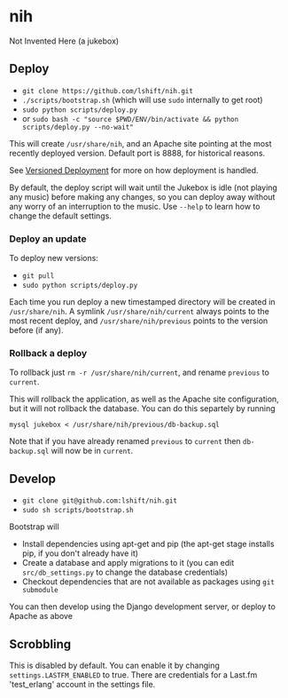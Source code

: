 # nih

Not Invented Here (a jukebox)

## Deploy

* `git clone https://github.com/lshift/nih.git`
* `./scripts/bootstrap.sh` (which will use `sudo` internally to get root)
* `sudo python scripts/deploy.py`
* or `sudo bash -c "source $PWD/ENV/bin/activate && python scripts/deploy.py --no-wait"`

This will create `/usr/share/nih`, and an Apache site pointing at the most recently deployed version. Default port is 8888, for historical reasons.

See [Versioned Deployment](docs/VersionedDeployment.md) for more on how deployment is handled.

By default, the deploy script will wait until the Jukebox is idle (not playing any music) before making any changes, so you can deploy away without any worry of an interruption to the music. Use `--help` to learn how to change the default settings.

### Deploy an update

To deploy new versions:
* `git pull`
* `sudo python scripts/deploy.py`

Each time you run deploy a new timestamped directory will be created in `/usr/share/nih`. A symlink `/usr/share/nih/current` always points to the most recent deploy, and `/usr/share/nih/previous` points to the version before (if any).

### Rollback a deploy

To rollback just `rm -r /usr/share/nih/current`, and rename `previous` to `current`. 

This will rollback the application, as well as the Apache site configuration, but it will not rollback the database. You can do this separtely by running

`mysql jukebox < /usr/share/nih/previous/db-backup.sql`

Note that if you have already renamed `previous` to `current` then `db-backup.sql` will now be in `current`.

## Develop
* `git clone git@github.com:lshift/nih.git`
* `sudo sh scripts/bootstrap.sh`

Bootstrap will
* Install dependencies using apt-get and pip (the apt-get stage installs pip, if you don't already have it)
* Create a database and apply migrations to it (you can edit `src/db_settings.py` to change the database credentials)
* Checkout dependencies that are not available as packages using `git submodule`

You can then develop using the Django development server, or deploy to Apache as above

## Scrobbling
This is disabled by default. You can enable it by changing `settings.LASTFM_ENABLED` to true. There are credentials for a Last.fm 'test_erlang' account in the settings file.
